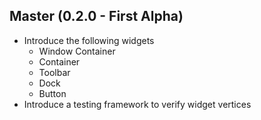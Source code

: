 ## Master (0.2.0 - First Alpha)
- Introduce the following widgets
    - Window Container
    - Container 
    - Toolbar
    - Dock
    - Button
- Introduce a testing framework to verify widget vertices

